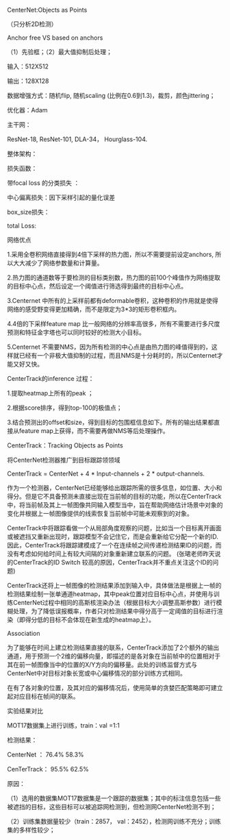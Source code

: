 CenterNet:Objects as Points

（只分析2D检测）



Anchor free VS based on anchors

（1）先验框；（2）最大值抑制后处理；



输入：512X512

输出：128X128



数据增强方式：随机flip, 随机scaling (比例在0.6到1.3)，裁剪，颜色jittering；

优化器：Adam 

主干网：

ResNet-18, ResNet-101, DLA-34， Hourglass-104.  





整体架构：





损失函数：

带focal loss 的分类损失 ：





中心偏离损失：因下采样引起的量化误差



box_size损失：



total Loss:





网络优点

1.采用全卷积网络直接得到4倍下采样的热力图，所以不需要提前设定anchors, 所以大大减少了网络参数量和计算量。 

2.热力图的通道数等于要检测的目标类别数，热力图的前100个峰值作为网络提取的目标中心点，然后设定一个阈值进行筛选得到最终的目标中心点。 

3.Centernet 中所有的上采样前都有deformable卷积，这种卷积的作用就是使得网络的感受野变得更加精确，而不是限定为3*3的矩形卷积框内。 

4.4倍的下采样feature map 比一般网络的分辨率高很多，所有不需要进行多尺度预测和特征金字塔也可以同时较好的检测大小目标。 

5.Centernet 不需要NMS，因为所有检测的中心点是由热力图的峰值得到的，这样就已经有一个非极大值抑制的过程，而且NMS是十分耗时的，所以Centernet才能又好又快。 



CenterTrack的inference 过程：

1.提取heatmap上所有的peak ；

2.根据score排序，得到top-100的极值点； 

3.结合预测出的offset和size，得到目标的包围框信息如下。所有的输出结果都直接从feature map上获得，而不需要再做NMS等后处理操作。







CenterTrack：Tracking Objects as Points

将CenterNet检测器推广到目标跟踪领领域

CenterTrack = CenterNet + 4 * Input-channels + 2 * output-channels. 

作为一个检测器，CenterNet已经能够给出跟踪所需的很多信息，如位置、大小和得分。但是它不具备预测未直接出现在当前帧的目标的功能，所以在CenterTrack中，将当前帧及其上一帧图像共同输入模型当中，旨在帮助网络估计场景中对象的变化并根据上一帧图像提供的线索恢复当前帧中可能未观察到的对象。

CenterTrack中将跟踪看做一个从局部角度观察的问题，比如当一个目标离开画面或被遮挡又重新出现时，跟踪模型不会记住它，而是会重新给它分配一个新的ID. 因此，CenterTrack将跟踪建模成了一个在连续帧之间传递检测结果ID的问题，而没有考虑如何给时间上有较大间隔的对象重新建立联系的问题。 (张珺老师昨天说的CenterTrack的ID Switch 较高的原因，CenterTrack并不重点关注这个ID的问题)



CenterTrack还将上一帧图像的检测结果添加到输入中，具体做法是根据上一帧的检测结果绘制一张单通道heatmap，其中peak位置对应目标中心点，并使用与训练CenterNet过程中相同的高斯核渲染办法（根据目标大小调整高斯参数）进行模糊处理，为了降低误报概率，作者只对检测结果中得分高于一定阈值的目标进行渲染（即得分低的目标不会体现在新生成的heatmap上）。 



Association

为了能够在时间上建立检测结果直接的联系，CenterTrack添加了2个额外的输出通道，用于预测一个2维的偏移向量，即描述的是各对象在当前帧中的位置相对于其在前一帧图像当中的位置的X/Y方向的偏移量。此处的训练监督方式与CenterNet中对目标对象长宽或中心偏移情况的部分训练方式相同。 





在有了各对象的位置，及其对应的偏移情况后，使用简单的贪婪匹配策略即可建立起对应目标在帧间的联系。 



实验结果对比

MOT17数据集上进行训练，train：val =1:1

检测结果：

CenterNet ：   76.4%  58.3% 

CenTerTrack： 95.5%  62.5%

原因：

（1）选用的数据集MOT17数据集是一个跟踪的数据集；其中的标注信息包括一些被遮挡的目标，这些目标可以被追踪网检测到，但检测网CenterNet检测不到；

（2）训练集数据量较少（train：2857， val：2452），检测网训练不充分；训练集的多样性较少；


